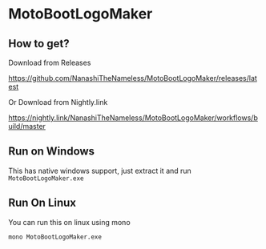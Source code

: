 # MotoBootLogoMaker

## How to get?

Download from Releases 

<https://github.com/NanashiTheNameless/MotoBootLogoMaker/releases/latest>

Or Download from Nightly.link 

<https://nightly.link/NanashiTheNameless/MotoBootLogoMaker/workflows/build/master>

## Run on Windows

This has native windows support, just extract it and run `MotoBootLogoMaker.exe`

## Run On Linux

You can run this on linux using mono

```sh
mono MotoBootLogoMaker.exe
```
